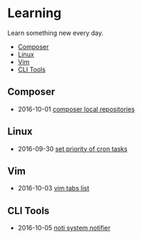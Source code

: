 # Learning

Learn something new every day.

* [Composer](#composer)
* [Linux](#linux)
* [Vim](#vim)
* [CLI Tools](#cli_tools)

## Composer

* 2016-10-01 [composer local repositories](composer/local-repo.md)

## Linux

* 2016-09-30 [set priority of cron tasks](linux/nice.md)

## Vim

* 2016-10-03 [vim tabs list](vim/tabs.md)

## CLI Tools

* 2016-10-05 [noti system notifier](cli_tools/noti.md)
